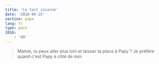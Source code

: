 ```yaml
---
title: 'Le tact incarné'
date: '2016-09-25'
section: papa
lang: fr
type: post
2016:
    - '09'
---
```


> Mamie, tu peux aller plus loin et laisser ta place à Papy ? Je préfère quand c'est Papy à côté de moi.